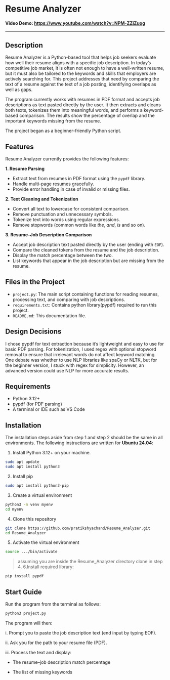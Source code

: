 # Resume Analyzer

#### Video Demo: <https://www.youtube.com/watch?v=NPM-ZZjZuog>

---

## Description

Resume Analyzer is a Python-based tool that helps job seekers evaluate how well their resume aligns with a specific job description. In today’s competitive job market, it is often not enough to have a well-written resume, but it must also be tailored to the keywords and skills that employers are actively searching for. This project addresses that need by comparing the text of a resume against the text of a job posting, identifying overlaps as well as gaps.

The program currently works with resumes in PDF format and accepts job descriptions as text pasted directly by the user. It then extracts and cleans both texts, tokenizes them into meaningful words, and performs a keyword-based comparison. The results show the percentage of overlap and the important keywords missing from the resume.

The project began as a beginner-friendly Python script.



## Features

Resume Analyzer currently provides the following features:

**1. Resume Parsing**
- Extract text from resumes in PDF format using the `pypdf` library.
- Handle multi-page resumes gracefully.
- Provide error handling in case of invalid or missing files.

**2. Text Cleaning and Tokenization**
- Convert all text to lowercase for consistent comparison.
- Remove punctuation and unnecessary symbols.
- Tokenize text into words using regular expressions.
- Remove stopwords (common words like *the*, *and*, *is* and so on).

**3. Resume–Job Description Comparison**
- Accept job description text pasted directly by the user (ending with `EOF`).
- Compare the cleaned tokens from the resume and the job description.
- Display the match percentage between the two.
- List keywords that appear in the job description but are missing from the resume.

## Files in the Project

- `project.py`: The main script containing functions for reading resumes, processing text, and comparing with job descriptions.
- `requirements.txt`: Contains python library(pypdf) required to run this project.
- `README.md`: This documentation file.

## Design Decisions
I chose pypdf for text extraction because it’s lightweight and easy to use for basic PDF parsing. For tokenization, I used regex with optional stopword removal to ensure that irrelevant words do not affect keyword matching. One debate was whether to use NLP libraries like spaCy or NLTK, but for the beginner version, I stuck with regex for simplicity. However, an advanced version could use NLP for more accurate results.


## Requirements

- Python 3.12+
- pypdf (for PDF parsing)
- A terminal or IDE such as VS Code



## Installation

The installation steps aside from step 1 and step 2 should be the same in all environments. The following instructions are written for **Ubuntu 24.04**:

1. Install Python 3.12+ on your machine.
```bash
sudo apt update
sudo apt install python3
```
2. Install pip
```bash
sudo apt install python3-pip
```
3. Create a virtual environment
```bash
python3 -m venv myenv
cd myenv
```
4. Clone this repository
```bash
git clone https://github.com/pratikshyachand/Resume_Analyzer.git
cd Resume_Analyzer
```
5. Activate the virtual environment
```bash
source .../bin/activate
```
>assuming you are inside the Resume_Analyzer directory clone in step 4.
6.Install required library:
```bash
pip install pypdf
```

## Start Guide
Run the program from the terminal as follows:
```bash
python3 project.py
```
The program will then:

i. Prompt you to paste the job description text (end input by typing EOF).

ii. Ask you for the path to your resume file (PDF).

iii. Process the text and display:

- The resume–job description match percentage

- The list of missing keywords
